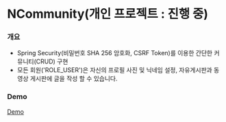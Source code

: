 # NCommunity(개인 프로젝트 : 진행 중)
<h3>개요</h3>
<ul>
  <li>Spring Security(비밀번호 SHA 256 암호화, CSRF Token)를 이용한 간단한 커뮤니티(CRUD) 구현</li>
  <li>모든 회원('ROLE_USER')은 자신의 프로필 사진 및 닉네임 설정, 자유게시판과 동영상 게시판에 글을 작성 할 수 있습니다.</li>
</ul>
<h3>Demo</h3>
<a href="https://101.101.162.74/NCM/">Demo </a>

